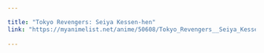 ```yaml
---

title: "Tokyo Revengers: Seiya Kessen-hen"
link: "https://myanimelist.net/anime/50608/Tokyo_Revengers__Seiya_Kessen-hen"
 
---
```


